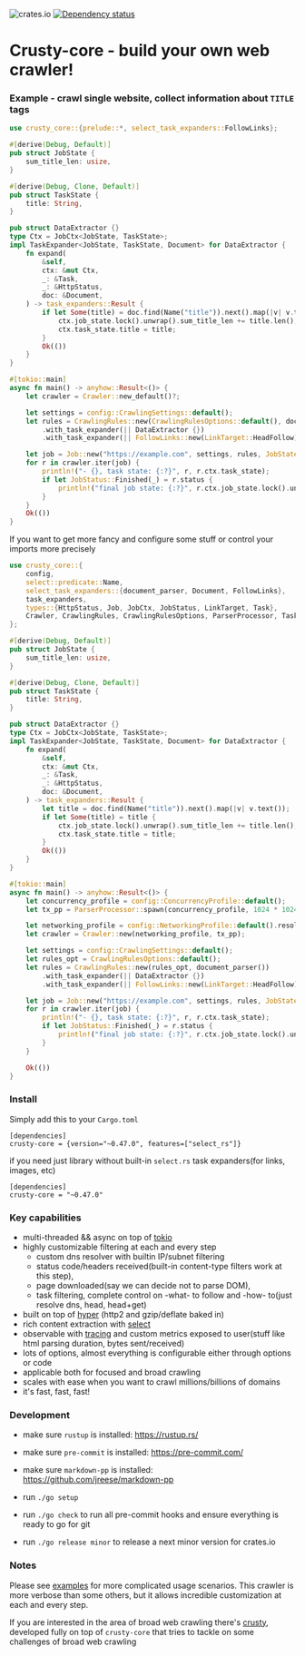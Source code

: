 ![crates.io](https://img.shields.io/crates/v/crusty-core.svg)
[![Dependency status](https://deps.rs/repo/github/let4be/crusty-core/status.svg)](https://deps.rs/repo/github/let4be/crusty-core)

# Crusty-core - build your own web crawler!

### Example - crawl single website, collect information about `TITLE` tags

```rust
use crusty_core::{prelude::*, select_task_expanders::FollowLinks};

#[derive(Debug, Default)]
pub struct JobState {
    sum_title_len: usize,
}

#[derive(Debug, Clone, Default)]
pub struct TaskState {
    title: String,
}

pub struct DataExtractor {}
type Ctx = JobCtx<JobState, TaskState>;
impl TaskExpander<JobState, TaskState, Document> for DataExtractor {
    fn expand(
        &self,
        ctx: &mut Ctx,
        _: &Task,
        _: &HttpStatus,
        doc: &Document,
    ) -> task_expanders::Result {
        if let Some(title) = doc.find(Name("title")).next().map(|v| v.text()) {
            ctx.job_state.lock().unwrap().sum_title_len += title.len();
            ctx.task_state.title = title;
        }
        Ok(())
    }
}

#[tokio::main]
async fn main() -> anyhow::Result<()> {
    let crawler = Crawler::new_default()?;

    let settings = config::CrawlingSettings::default();
    let rules = CrawlingRules::new(CrawlingRulesOptions::default(), document_parser())
        .with_task_expander(|| DataExtractor {})
        .with_task_expander(|| FollowLinks::new(LinkTarget::HeadFollow));

    let job = Job::new("https://example.com", settings, rules, JobState::default())?;
    for r in crawler.iter(job) {
        println!("- {}, task state: {:?}", r, r.ctx.task_state);
        if let JobStatus::Finished(_) = r.status {
            println!("final job state: {:?}", r.ctx.job_state.lock().unwrap());
        }
    }
    Ok(())
}

```

If you want to get more fancy and configure some stuff or control your imports more precisely

```rust
use crusty_core::{
    config,
    select::predicate::Name,
    select_task_expanders::{document_parser, Document, FollowLinks},
    task_expanders,
    types::{HttpStatus, Job, JobCtx, JobStatus, LinkTarget, Task},
    Crawler, CrawlingRules, CrawlingRulesOptions, ParserProcessor, TaskExpander,
};

#[derive(Debug, Default)]
pub struct JobState {
    sum_title_len: usize,
}

#[derive(Debug, Clone, Default)]
pub struct TaskState {
    title: String,
}

pub struct DataExtractor {}
type Ctx = JobCtx<JobState, TaskState>;
impl TaskExpander<JobState, TaskState, Document> for DataExtractor {
    fn expand(
        &self,
        ctx: &mut Ctx,
        _: &Task,
        _: &HttpStatus,
        doc: &Document,
    ) -> task_expanders::Result {
        let title = doc.find(Name("title")).next().map(|v| v.text());
        if let Some(title) = title {
            ctx.job_state.lock().unwrap().sum_title_len += title.len();
            ctx.task_state.title = title;
        }
        Ok(())
    }
}

#[tokio::main]
async fn main() -> anyhow::Result<()> {
    let concurrency_profile = config::ConcurrencyProfile::default();
    let tx_pp = ParserProcessor::spawn(concurrency_profile, 1024 * 1024 * 32);

    let networking_profile = config::NetworkingProfile::default().resolve()?;
    let crawler = Crawler::new(networking_profile, tx_pp);

    let settings = config::CrawlingSettings::default();
    let rules_opt = CrawlingRulesOptions::default();
    let rules = CrawlingRules::new(rules_opt, document_parser())
        .with_task_expander(|| DataExtractor {})
        .with_task_expander(|| FollowLinks::new(LinkTarget::HeadFollow));

    let job = Job::new("https://example.com", settings, rules, JobState::default())?;
    for r in crawler.iter(job) {
        println!("- {}, task state: {:?}", r, r.ctx.task_state);
        if let JobStatus::Finished(_) = r.status {
            println!("final job state: {:?}", r.ctx.job_state.lock().unwrap());
        }
    }

    Ok(())
}

```

### Install

Simply add this to your `Cargo.toml`
```
[dependencies]
crusty-core = {version="~0.47.0", features=["select_rs"]}
```

if you need just library without built-in `select.rs` task expanders(for links, images, etc)
```
[dependencies]
crusty-core = "~0.47.0"
```

### Key capabilities

- multi-threaded && async on top of [tokio](https://github.com/tokio-rs/tokio)
- highly customizable filtering at each and every step
    - custom dns resolver with builtin IP/subnet filtering
    - status code/headers received(built-in content-type filters work at this step),
    - page downloaded(say we can decide not to parse DOM),
    - task filtering, complete control on -what- to follow and -how- to(just resolve dns, head, head+get)
- built on top of [hyper](https://github.com/hyperium/hyper) (http2 and gzip/deflate baked in)
- rich content extraction with [select](https://github.com/utkarshkukreti/select.rs)
- observable with [tracing](https://github.com/tokio-rs/tracing) and custom metrics exposed to user(stuff like html parsing duration, bytes sent/received)
- lots of options, almost everything is configurable either through options or code
- applicable both for focused and broad crawling
- scales with ease when you want to crawl millions/billions of domains
- it's fast, fast, fast!

### Development

- make sure `rustup` is installed: https://rustup.rs/

- make sure `pre-commit` is installed: https://pre-commit.com/

- make sure `markdown-pp` is installed: https://github.com/jreese/markdown-pp

- run `./go setup`

- run `./go check` to run all pre-commit hooks and ensure everything is ready to go for git

- run `./go release minor` to release a next minor version for crates.io

### Notes

Please see [examples](examples) for more complicated usage scenarios.
This crawler is more verbose than some others, but it allows incredible customization at each and every step.

If you are interested in the area of broad web crawling there's [crusty](https://github.com/let4be/crusty), developed fully on top of `crusty-core` that tries to tackle on some challenges of broad web crawling
